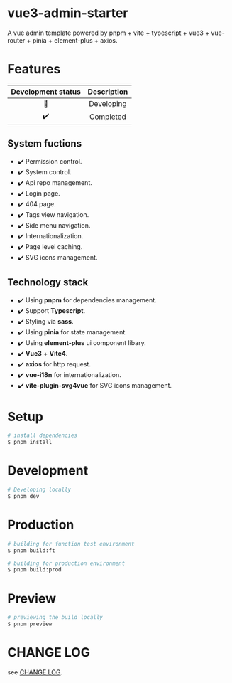 # vue3-admin-starter

A vue admin template powered by pnpm + vite + typescript + vue3 + vue-router + pinia + element-plus + axios.

# Features

| Development status | Description |
| :---: | :---: |
| :construction: | Developing |
| :heavy_check_mark: | Completed |

## System fuctions

- :heavy_check_mark: Permission control.
- :heavy_check_mark: System control.
- :heavy_check_mark: Api repo management.
- :heavy_check_mark: Login page.
- :heavy_check_mark: 404 page.
- :heavy_check_mark: Tags view navigation.
- :heavy_check_mark: Side menu navigation.
- :heavy_check_mark: Internationalization.
- :heavy_check_mark: Page level caching.
- :heavy_check_mark: SVG icons management.

## Technology stack

- :heavy_check_mark: Using **pnpm** for dependencies management.
- :heavy_check_mark: Support **Typescript**.
- :heavy_check_mark: Styling via **sass**.
- :heavy_check_mark: Using **pinia** for state management.
- :heavy_check_mark: Using **element-plus** ui component libary.
- :heavy_check_mark: **Vue3** + **Vite4**.
- :heavy_check_mark: **axios** for http request.
- :heavy_check_mark: **vue-i18n** for internationalization.
- :heavy_check_mark: **vite-plugin-svg4vue** for SVG icons management.

# Setup

```bash
# install dependencies
$ pnpm install

```

# Development

```bash
# Developing locally
$ pnpm dev
```

# Production

```bash
# building for function test environment
$ pnpm build:ft

# building for production environment
$ pnpm build:prod
```

# Preview

```bash
# previewing the build locally
$ pnpm preview
```

# CHANGE LOG

see [CHANGE LOG](./CHANGELOG.md).


